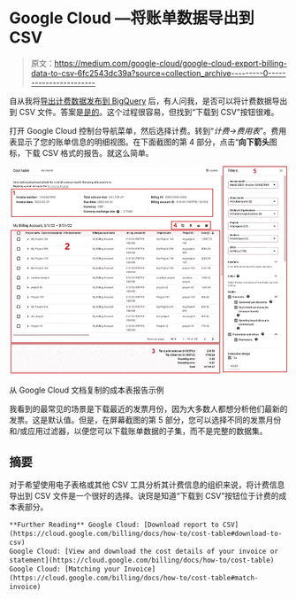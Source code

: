 # Google Cloud —将账单数据导出到 CSV

> 原文：<https://medium.com/google-cloud/google-cloud-export-billing-data-to-csv-6fc2543dc39a?source=collection_archive---------0----------------------->

自从我将[导出计费数据发布到 BigQuery](/google-cloud/google-cloud-export-billing-data-to-bigquery-ce004fb87ce3) 后，有人问我，是否可以将计费数据导出到 CSV 文件。答案是[是的](https://cloud.google.com/billing/docs/how-to/cost-table#download-to-csv)。这个过程很容易，但找到“下载到 CSV”按钮很难。

打开 Google Cloud 控制台导航菜单，然后选择计费。转到“*计费→费用表*”。费用表显示了您的账单信息的明细视图。在下面截图的第 4 部分，点击“**向下箭头**图标，下载 CSV 格式的报告。就这么简单。

[![](img/9de98b3da4a661a57ca0f96907287dde.png)](https://cloud.google.com/billing/docs/how-to/cost-table)

从 Google Cloud 文档复制的成本表报告示例

我看到的最常见的场景是下载最近的发票月份，因为大多数人都想分析他们最新的发票。这是默认值。但是，在屏幕截图的第 5 部分，您可以选择不同的发票月份和/或应用过滤器，以便您可以下载账单数据的子集，而不是完整的数据集。

## 摘要

对于希望使用电子表格或其他 CSV 工具分析其计费信息的组织来说，将计费信息导出到 CSV 文件是一个很好的选择。诀窍是知道“下载到 CSV”按钮位于计费的成本表部分。

```
**Further Reading** Google Cloud: [Download report to CSV](https://cloud.google.com/billing/docs/how-to/cost-table#download-to-csv)
Google Cloud: [View and download the cost details of your invoice or statement](https://cloud.google.com/billing/docs/how-to/cost-table)
Google Cloud: [Matching your Invoice](https://cloud.google.com/billing/docs/how-to/cost-table#match-invoice)
```